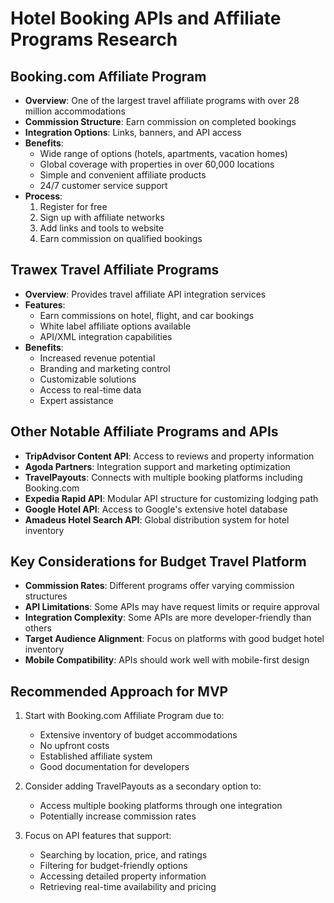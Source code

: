 # Hotel Booking APIs and Affiliate Programs Research

## Booking.com Affiliate Program
- **Overview**: One of the largest travel affiliate programs with over 28 million accommodations
- **Commission Structure**: Earn commission on completed bookings
- **Integration Options**: Links, banners, and API access
- **Benefits**:
  - Wide range of options (hotels, apartments, vacation homes)
  - Global coverage with properties in over 60,000 locations
  - Simple and convenient affiliate products
  - 24/7 customer service support
- **Process**:
  1. Register for free
  2. Sign up with affiliate networks
  3. Add links and tools to website
  4. Earn commission on qualified bookings

## Trawex Travel Affiliate Programs
- **Overview**: Provides travel affiliate API integration services
- **Features**:
  - Earn commissions on hotel, flight, and car bookings
  - White label affiliate options available
  - API/XML integration capabilities
- **Benefits**:
  - Increased revenue potential
  - Branding and marketing control
  - Customizable solutions
  - Access to real-time data
  - Expert assistance

## Other Notable Affiliate Programs and APIs
- **TripAdvisor Content API**: Access to reviews and property information
- **Agoda Partners**: Integration support and marketing optimization
- **TravelPayouts**: Connects with multiple booking platforms including Booking.com
- **Expedia Rapid API**: Modular API structure for customizing lodging path
- **Google Hotel API**: Access to Google's extensive hotel database
- **Amadeus Hotel Search API**: Global distribution system for hotel inventory

## Key Considerations for Budget Travel Platform
- **Commission Rates**: Different programs offer varying commission structures
- **API Limitations**: Some APIs may have request limits or require approval
- **Integration Complexity**: Some APIs are more developer-friendly than others
- **Target Audience Alignment**: Focus on platforms with good budget hotel inventory
- **Mobile Compatibility**: APIs should work well with mobile-first design

## Recommended Approach for MVP
1. Start with Booking.com Affiliate Program due to:
   - Extensive inventory of budget accommodations
   - No upfront costs
   - Established affiliate system
   - Good documentation for developers

2. Consider adding TravelPayouts as a secondary option to:
   - Access multiple booking platforms through one integration
   - Potentially increase commission rates

3. Focus on API features that support:
   - Searching by location, price, and ratings
   - Filtering for budget-friendly options
   - Accessing detailed property information
   - Retrieving real-time availability and pricing
